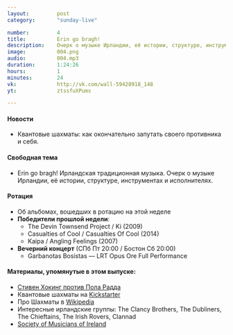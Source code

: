 ```yaml
---
layout:         post
category:       "sunday-live"

number:         4
title:          Erin go bragh!
description:    Очерк о музыке Ирландии, её истории, структуре, инструментах и исполнителях.
image:          004.png
audio:          004.mp3
duration:		1:24:26
hours:			1
minutes:		24
vk:             http://vk.com/wall-59428918_148
yt:             ztssfuXPums

---
```


#### Новости
- Квантовые шахматы: как окончательно запутать своего противника и себя.

#### Свободная тема
-  Erin go bragh! Ирландская традиционная музыка. Очерк о музыке Ирландии, её истории, структуре, инструментах и исполнителях.

#### Ротация
- Об альбомах, вошедших в ротацию на этой неделе
- **Победители прошлой недели**:
    - The Devin Townsend Project / Ki (2009)
    - Casualties of Cool / Casualties Of Cool (2014)
    - Kaipa / Angling Feelings (2007)
- **Вечерний концерт** (СПб Пт 20:00 / Бостон Сб 20:00)
    - Garbanotas Bosistas — LRT Opus Ore Full Performance

#### Материалы, упомянутые в этом выпуске:
- [Стивен Хокинг против Пола Радда](https://www.youtube.com/watch?v=Hi0BzqV_b44)
- Квантовые шахматы на [Kickstarter](https://www.kickstarter.com/projects/507726696/quantum-chess/description)
- Про Шахматы в [Wikipedia](https://ru.wikipedia.org/wiki/%D0%A8%D0%B0%D1%85%D0%BC%D0%B0%D1%82%D1%8B)
- Интересные ирландские группы: The Clancy Brothers, The Dubliners, The Chieftains, The Irish Rovers, Clannad
- [Society of Musicians of Ireland](https://comhaltas.ie/)
